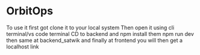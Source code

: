 # OrbitOps
To use it first got clone it to your local system
Then open it using cli terminal/vs code terminal
CD to backend and npm install them npm run dev
then same at backend_satwik and finally at frontend
you will then get a localhost link
